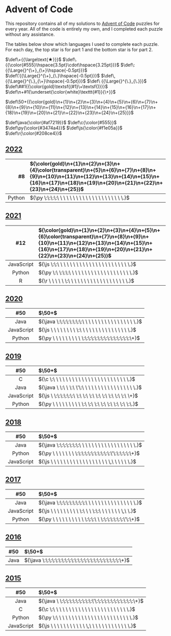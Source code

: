 # Advent of Code
This repository contains all of my solutions to [Advent of Code](https://adventofcode.com/) puzzles for every year. All of the code is entirely my own, and I completed each puzzle without any assistance.

The tables below show which languages I used to complete each puzzle. For each day, the top star is for part 1 and the bottom star is for part 2.

$\def\+{{\large\text{★}}}$
$\def\.{{\color{#555}\hspace{3.5pt}\cdot\hspace{3.25pt}}}$
$\def\:{{\Large{}^{\+}_{\+}\hspace{-0.5pt}}}$
$\def\'{{\Large{}^{\+}_{\.}\hspace{-0.5pt}}}$
$\def\,{{\Large{}^{\.}_{\+}\hspace{-0.5pt}}}$
$\def\ {{\Large{}^{\.}_{\.}}}$
$\def\##1{{\color{gold}\textsf{(#1}\+\textsf{)}}}$
$\def\n+#1{\underset{\color{white}\texttt{#1}}{\+}}$

$\def\50+{{\color{gold}\n+{1}\n+{2}\n+{3}\n+{4}\n+{5}\n+{6}\n+{7}\n+{8}\n+{9}\n+{10}\n+{11}\n+{12}\n+{13}\n+{14}\n+{15}\n+{16}\n+{17}\n+{18}\n+{19}\n+{20}\n+{21}\n+{22}\n+{23}\n+{24}\n+{25}}}$

$\def\java{\color{#af7219}}$
$\def\c{\color{#555}}$
$\def\py{\color{#3474a4}}$
$\def\js{\color{#f1e05a}}$
$\def\r{\color{#208ce4}}$

## [2022](https://github.com/fowwo/advent-of-code/tree/master/Solutions/2022)
| $\#{8}$ | ${\color{gold}\n+{1}\n+{2}\n+{3}\n+{4}\color{transparent}\n+{5}\n+{6}\n+{7}\n+{8}\n+{9}\n+{10}\n+{11}\n+{12}\n+{13}\n+{14}\n+{15}\n+{16}\n+{17}\n+{18}\n+{19}\n+{20}\n+{21}\n+{22}\n+{23}\n+{24}\n+{25}}$ |
|--------:|:-----------------------------------------------------------|
|  Python | ${\py \:\:\:\:\ \ \ \ \ \ \ \ \ \ \ \ \ \ \ \ \ \ \ \ \.}$ |

## [2021](https://github.com/fowwo/advent-of-code/tree/master/Solutions/2021)
| $\#{12}$   | ${\color{gold}\n+{1}\n+{2}\n+{3}\n+{4}\n+{5}\n+{6}\color{transparent}\n+{7}\n+{8}\n+{9}\n+{10}\n+{11}\n+{12}\n+{13}\n+{14}\n+{15}\n+{16}\n+{17}\n+{18}\n+{19}\n+{20}\n+{21}\n+{22}\n+{23}\n+{24}\n+{25}}$ |
|:----------:|:-----------------------------------------------------------|
| JavaScript | ${\js \:\:\ \ \ \ \ \ \ \ \ \ \ \ \ \ \ \ \ \ \ \ \ \ \.}$ |
|     Python | ${\py \:\ \:\:\:\ \ \ \ \ \ \ \ \ \ \ \ \ \ \ \ \ \ \ \.}$ |
|          R | ${\r  \ \ \ \ \ \:\ \ \ \ \ \ \ \ \ \ \ \ \ \ \ \ \ \ \.}$ |

## [2020](https://github.com/fowwo/advent-of-code/tree/master/Solutions/2020)
| $\#{50}$   | $\50+$                                                       |
|:----------:|:-------------------------------------------------------------|
|       Java | ${\java \:\:\:\:\:\:\:\:\ \ \ \ \ \ \ \ \ \ \ \ \ \ \ \ \.}$ |
| JavaScript | ${\js   \ \ \ \ \ \ \ \ \:\ \ \ \ \ \ \ \ \ \ \ \ \ \ \ \.}$ |
|     Python | ${\py   \ \ \ \ \ \ \ \ \ \:\:\:\:\:\:\:\:\:\:\:\:\:\:\:\+}$ |

## [2019](https://github.com/fowwo/advent-of-code/tree/master/Solutions/2019)
| $\#{50}$   | $\50+$                                                       |
|:----------:|:-------------------------------------------------------------|
|          C | ${\c    \:\ \ \ \ \ \ \ \ \ \ \ \ \ \ \ \ \ \ \ \ \ \ \ \.}$ |
|       Java | ${\java \ \:\ \ \:\ \'\:\ \ \ \ \ \ \ \ \ \ \ \ \ \ \ \ \.}$ |
| JavaScript | ${\js   \ \:\:\:\:\:\:\ \:\ \:\ \:\ \:\ \:\ \:\ \:\ \:\ \+}$ |
|     Python | ${\py   \ \ \ \ \ \ \ \ \ \:\ \:\ \:\ \:\ \:\ \:\ \:\ \:\.}$ |

## [2018](https://github.com/fowwo/advent-of-code/tree/master/Solutions/2018)
| $\#{50}$   | $\50+$                                                       |
|:----------:|:-------------------------------------------------------------|
|       Java | ${\java \:\:\:\:\:\:\:\ \ \ \ \ \ \ \ \ \ \ \ \ \ \ \ \ \.}$ |
|     Python | ${\py   \ \ \ \ \ \ \ \:\:\:\:\:\:\:\:\:\:\:\'\:\:\:\:\:\+}$ |
| JavaScript | ${\js   \ \ \ \ \ \ \ \ \ \ \ \ \ \ \ \ \ \ \,\ \ \ \ \ \.}$ |

## [2017](https://github.com/fowwo/advent-of-code/tree/master/Solutions/2017)
| $\#{50}$   | $\50+$                                                       |
|:----------:|:-------------------------------------------------------------|
|       Java | ${\java \:\:\:\:\:\:\:\:\:\ \ \ \ \ \ \ \ \ \ \ \ \ \ \ \.}$ |
| JavaScript | ${\js   \ \ \ \ \ \ \ \ \ \:\ \ \ \:\:\ \ \ \ \ \ \ \,\ \.}$ |
|     Python | ${\py   \ \ \ \ \ \ \ \ \ \ \:\:\:\ \ \:\:\:\:\:\:\:\'\:\+}$ |

## [2016](https://github.com/fowwo/advent-of-code/tree/master/Solutions/2016)
| $\#{50}$ | $\50+$                                                       |
|:--------:|:-------------------------------------------------------------|
|     Java | ${\java \:\:\:\:\:\:\:\:\:\:\:\:\:\:\:\:\:\:\:\:\:\:\:\:\+}$ |

## [2015](https://github.com/fowwo/advent-of-code/tree/master/Solutions/2015)
| $\#{50}$   | $\50+$                                                       |
|:----------:|:-------------------------------------------------------------|
|       Java | ${\java \ \:\:\:\:\:\:\:\:\:\:\'\:\:\:\:\:\:\:\:\:\:\:\:\+}$ |
|          C | ${\c    \:\ \ \ \ \ \ \ \ \ \ \ \ \ \ \ \ \ \ \ \ \ \ \ \.}$ |
|     Python | ${\py   \:\ \ \ \ \ \ \ \ \ \ \ \ \ \ \ \ \ \ \ \ \ \ \ \.}$ |
| JavaScript | ${\js   \ \ \ \ \ \ \ \ \ \ \ \,\ \ \ \ \ \ \ \ \ \ \ \ \.}$ |
